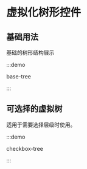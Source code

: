 # 虚拟化树形控件

## 基础用法

基础的树形结构展示

:::demo

base-tree

:::



## 可选择的虚拟树

适用于需要选择层级时使用。

:::demo

checkbox-tree

:::